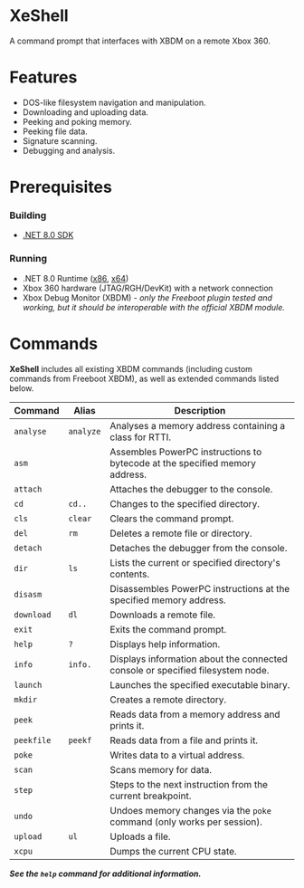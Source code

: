 # XeShell
A command prompt that interfaces with XBDM on a remote Xbox 360.

# Features
- DOS-like filesystem navigation and manipulation.
- Downloading and uploading data.
- Peeking and poking memory.
- Peeking file data.
- Signature scanning.
- Debugging and analysis.

# Prerequisites
### Building
- [.NET 8.0 SDK](https://dotnet.microsoft.com/en-us/download/dotnet/8.0)

### Running
- .NET 8.0 Runtime ([x86](https://dotnet.microsoft.com/en-us/download/dotnet/thank-you/runtime-8.0.1-windows-x86-installer), [x64](https://dotnet.microsoft.com/en-us/download/dotnet/thank-you/runtime-8.0.1-windows-x64-installer))
- Xbox 360 hardware (JTAG/RGH/DevKit) with a network connection
- Xbox Debug Monitor (XBDM) - *only the Freeboot plugin tested and working, but it should be interoperable with the official XBDM module.*

# Commands
**XeShell** includes all existing XBDM commands (including custom commands from Freeboot XBDM), as well as extended commands listed below.

Command|Alias|Description
-------|-----|-----------
`analyse`|`analyze`|Analyses a memory address containing a class for RTTI.
`asm`||Assembles PowerPC instructions to bytecode at the specified memory address.
`attach`||Attaches the debugger to the console.
`cd`|`cd..`|Changes to the specified directory.
`cls`|`clear`|Clears the command prompt.
`del`|`rm`|Deletes a remote file or directory.
`detach`||Detaches the debugger from the console.
`dir`|`ls`|Lists the current or specified directory's contents.
`disasm`||Disassembles PowerPC instructions at the specified memory address.
`download`|`dl`|Downloads a remote file.
`exit`||Exits the command prompt.
`help`|`?`|Displays help information.
`info`|`info.`|Displays information about the connected console or specified filesystem node.
`launch`||Launches the specified executable binary.
`mkdir`||Creates a remote directory.
`peek`||Reads data from a memory address and prints it.
`peekfile`|`peekf`|Reads data from a file and prints it.
`poke`||Writes data to a virtual address.
`scan`||Scans memory for data.
`step`||Steps to the next instruction from the current breakpoint.
`undo`||Undoes memory changes via the `poke` command (only works per session).
`upload`|`ul`|Uploads a file.
`xcpu`||Dumps the current CPU state.

***See the `help` command for additional information.***